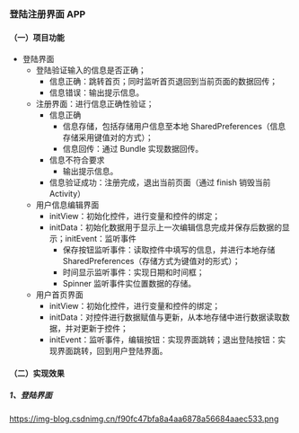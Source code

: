 ### 登陆注册界面 APP

#### （一）项目功能

* 登陆界面
  * 登陆验证输入的信息是否正确；
    * 信息正确：跳转首页；同时监听首页退回到当前页面的数据回传；
    * 信息错误：输出提示信息。
  * 注册界面：进行信息正确性验证；
    * 信息正确
      * 信息存储，包括存储用户信息至本地 SharedPreferences（信息存储采用键值对的方式）；
      * 信息回传：通过 Bundle 实现数据回传。
    * 信息不符合要求
      * 输出提示信息。
    * 信息验证成功：注册完成，退出当前页面（通过 finish 销毁当前 Activity）
  * 用户信息编辑界面
    * initView：初始化控件，进行变量和控件的绑定；
    * initData：初始化数据用于显示上一次编辑信息完成并保存后数据的显示；initEvent：监听事件
      * 保存按钮监听事件：读取控件中填写的信息，并进行本地存储 SharedPreferences（存储方式为键值对的形式）；
      * 时间显示监听事件：实现日期和时间框；
      * Spinner 监听事件实位置数据的存储。
  * 用户首页界面
    * initView：初始化控件，进行变量和控件的绑定；
    * initData：对控件进行数据赋值与更新，从本地存储中进行数据读取数据，并对更新于控件；
    * initEvent：监听事件，编辑按钮：实现界面跳转；退出登陆按钮：实现界面跳转，回到用户登陆界面。

#### （二）实现效果

##### 1、登陆界面

https://img-blog.csdnimg.cn/f90fc47bfa8a4aa6878a56684aaec533.png



